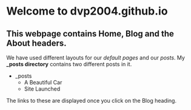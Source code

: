 # Welcome to dvp2004.github.io

## This webpage contains Home, Blog and the About headers.

We have used different layouts for our *default pages* and our *posts*. My **_posts directory** contains two different posts in it. 
* _posts
  * A Beautiful Car
  * Site Launched

The links to these are displayed once you click on the Blog heading.


